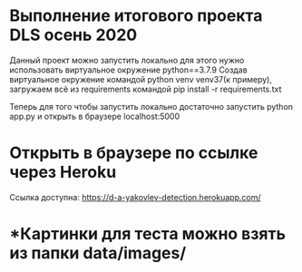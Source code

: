 # Выполнение итогового проекта DLS осень 2020
Данный проект можно запустить локально для этого нужно использовать виртуальное окружение python==3.7.9
Создав виртуальное окружение командой python venv venv37(к примеру), загружаем всё из requirements
командой pip install -r requirements.txt

Теперь для того чтобы запустить локально достаточно запустить python app.py
и открыть в браузере localhost:5000

# Открыть в браузере по ссылке через Heroku
Ссылка доступна:
https://d-a-yakovlev-detection.herokuapp.com/

# *Картинки для теста можно взять из папки data/images/ 
